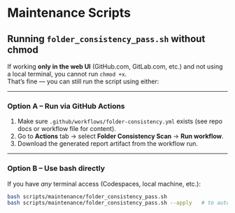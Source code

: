 # Maintenance Scripts

## Running `folder_consistency_pass.sh` without chmod

If working **only in the web UI** (GitHub.com, GitLab.com, etc.) and not using a local terminal, you cannot run `chmod +x`.  
That’s fine — you can still run the script using either:

---

### **Option A – Run via GitHub Actions**
1. Make sure `.github/workflows/folder-consistency.yml` exists (see repo docs or workflow file for content).
2. Go to **Actions** tab → select **Folder Consistency Scan** → **Run workflow**.
3. Download the generated report artifact from the workflow run.

---

### **Option B – Use bash directly**
If you have *any* terminal access (Codespaces, local machine, etc.):
```bash
bash scripts/maintenance/folder_consistency_pass.sh
bash scripts/maintenance/folder_consistency_pass.sh --apply   # to auto-fix
